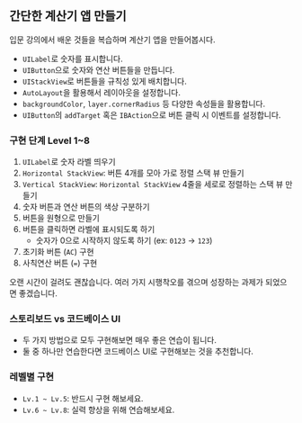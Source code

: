 ## 간단한 계산기 앱 만들기

입문 강의에서 배운 것들을 복습하며 계산기 앱을 만들어봅시다.

- `UILabel`로 숫자를 표시합니다.
- `UIButton`으로 숫자와 연산 버튼들을 만듭니다.
- `UIStackView`로 버튼들을 규칙성 있게 배치합니다.
- `AutoLayout`을 활용해서 레이아웃을 설정합니다.
- `backgroundColor`, `layer.cornerRadius` 등 다양한 속성들을 활용합니다.
- `UIButton`의 `addTarget` 혹은 `IBAction`으로 버튼 클릭 시 이벤트를 설정합니다.

### 구현 단계 Level 1~8

1. `UILabel`로 숫자 라벨 띄우기
2. `Horizontal StackView`: 버튼 4개를 모아 가로 정렬 스택 뷰 만들기
3. `Vertical StackView`: `Horizontal StackView` 4줄을 세로로 정렬하는 스택 뷰 만들기
4. 숫자 버튼과 연산 버튼의 색상 구분하기
5. 버튼을 원형으로 만들기
6. 버튼을 클릭하면 라벨에 표시되도록 하기
   - 숫자가 0으로 시작하지 않도록 하기 (ex: `0123` → `123`)
7. 초기화 버튼 (`AC`) 구현
8. 사칙연산 버튼 (`=`) 구현

오랜 시간이 걸려도 괜찮습니다. 여러 가지 시행착오를 겪으며 성장하는 과제가 되었으면 좋겠습니다.

### 스토리보드 vs 코드베이스 UI

- 두 가지 방법으로 모두 구현해보면 매우 좋은 연습이 됩니다.
- 둘 중 하나만 연습한다면 코드베이스 UI로 구현해보는 것을 추천합니다.

### 레벨별 구현

- `Lv.1 ~ Lv.5`: 반드시 구현 해보세요.
- `Lv.6 ~ Lv.8`: 실력 향상을 위해 연습해보세요.
